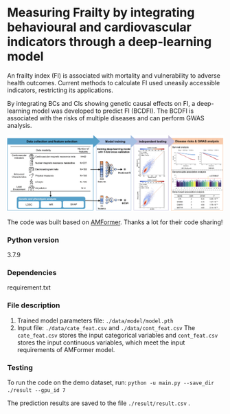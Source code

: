 # Measuring Frailty by integrating behavioural and cardiovascular indicators through a deep-learning model
An frailty index (FI) is associated with mortality and vulnerability to adverse health outcomes. Current methods to calculate FI used uneasily accessible indicators, restricting its applications. 

By integrating BCs and CIs showing genetic causal effects on FI, a deep-learning model was developed to predict FI (BCDFI). The BCDFI is associated with the risks of multiple diseases and can perform GWAS analysis. 


<p align='center'>
<img src="./Figs/BCDFI.jpg" alt="architecture"/>
</p>


The code was built based on [AMFormer](https://github.com/aigc-apps/AMFormer/). Thanks a lot for their code sharing!
### Python version
3.7.9
### Dependencies
requirement.txt
### File description
1) Trained model parameters file: `./data/model/model.pth`
2) Input file: `./data/cate_feat.csv` and `./data/cont_feat.csv`
    The `cate_feat.csv` stores the input categorical variables and `cont_feat.csv` stores the input continuous variables, which meet the input requirements of AMFormer model.

### Testing
To run the code on the demo dataset, run:
`python -u main.py --save_dir ./result --gpu_id 7`


The prediction results are saved to the file `./result/result.csv` .



